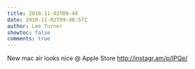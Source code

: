 ```yaml
---
title: 2010-11-02T09-48
date: 2010-11-02T09:48:57Z
author: Lee Turner
showtoc: false
comments: true
---
```


New mac air looks nice  @ Apple Store http://instagr.am/p/IPQe/

